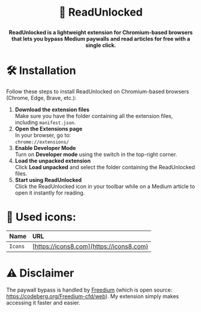 # <p align="center">📖 ReadUnlocked</p>
**<p align="center">ReadUnlocked is a lightweight extension for Chromium-based browsers that lets you bypass Medium paywalls and read articles for free with a single click.</p>**

# 🛠️ Installation
Follow these steps to install ReadUnlocked on Chromium-based browsers (Chrome, Edge, Brave, etc.):
1. **Download the extension files**  
   Make sure you have the folder containing all the extension files, including `manifest.json`.
2. **Open the Extensions page**  
   In your browser, go to:  
   `chrome://extensions/`
3. **Enable Developer Mode**  
   Turn on **Developer mode** using the switch in the top-right corner.
4. **Load the unpacked extension**  
   Click **Load unpacked** and select the folder containing the ReadUnlocked files.
5. **Start using ReadUnlocked**  
   Click the ReadUnlocked icon in your toolbar while on a Medium article to open it instantly for reading.


# 🎨 Used icons:
| Name | URL     |
| :-------- | :------- |
| `Icons` | [https://icons8.com](https://icons8.com) |

# ⚠️ Disclaimer
The paywall bypass is handled by [Freedium](https://freedium.cfd/) (which is open source: https://codeberg.org/Freedium-cfd/web). My extension simply makes accessing it faster and easier.
